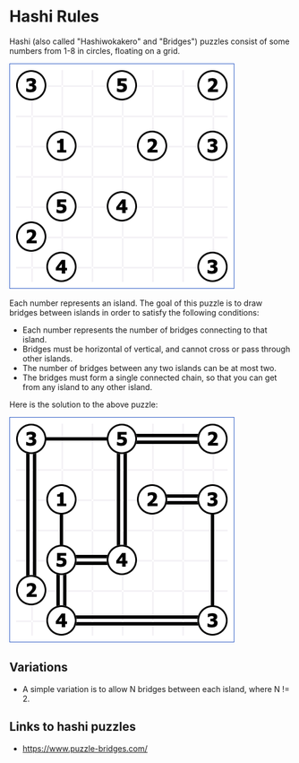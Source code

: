 # Hashi Rules

Hashi (also called "Hashiwokakero" and "Bridges") puzzles consist of some numbers from 1-8 in circles, floating on a grid.

![Example hashi puzzle](hashi.png "Example hashi puzzle")

Each number represents an island. The goal of this puzzle is to draw bridges between islands in order to satisfy the following conditions:

* Each number represents the number of bridges connecting to that island.
* Bridges must be horizontal of vertical, and cannot cross or pass through other islands.
* The number of bridges between any two islands can be at most two.
* The bridges must form a single connected chain, so that you can get from any island to any other island.

Here is the solution to the above puzzle:

![Example hashi puzzle solution](hashi_sol.png "Example hashi puzzle solution")

## Variations

* A simple variation is to allow N bridges between each island, where N != 2.

## Links to hashi puzzles

* https://www.puzzle-bridges.com/
